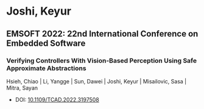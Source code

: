 # Joshi, Keyur

## EMSOFT 2022: 22nd International Conference on Embedded Software

### Verifying Controllers With Vision-Based Perception Using Safe Approximate Abstractions
Hsieh, Chiao | Li, Yangge | Sun, Dawei | Joshi, Keyur | Misailovic, Sasa | Mitra, Sayan
* DOI: [10.1109/TCAD.2022.3197508](https://doi.org/10.1109/TCAD.2022.3197508)

